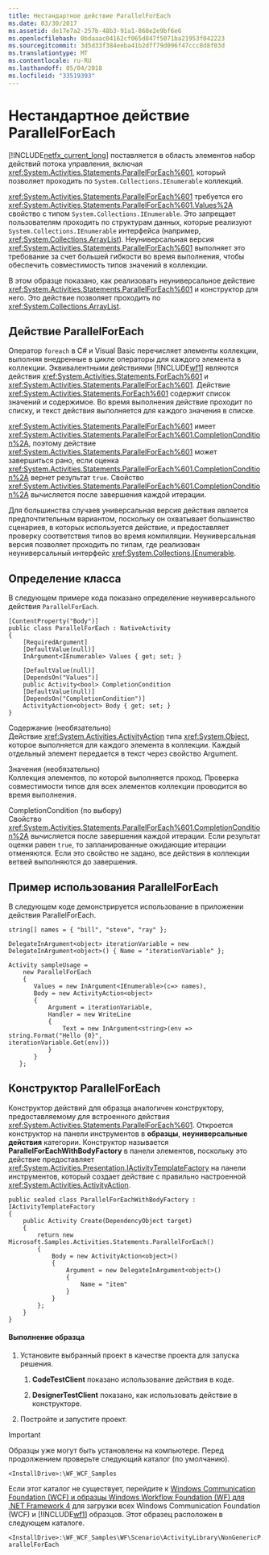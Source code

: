 ```yaml
---
title: Нестандартное действие ParallelForEach
ms.date: 03/30/2017
ms.assetid: de17e7a2-257b-48b3-91a1-860e2e9bf6e6
ms.openlocfilehash: 0bdaaac04162cf065d847f5071ba21953f042223
ms.sourcegitcommit: 3d5d33f384eeba41b2dff79d096f47ccc8d8f03d
ms.translationtype: MT
ms.contentlocale: ru-RU
ms.lasthandoff: 05/04/2018
ms.locfileid: "33519393"
---
```

# <a name="non-generic-parallelforeach"></a>Нестандартное действие ParallelForEach
[!INCLUDE[netfx_current_long](../../../../includes/netfx-current-long-md.md)] поставляется в область элементов набор действий потока управления, включая <xref:System.Activities.Statements.ParallelForEach%601>, который позволяет проходить по <!--zz <xref:System.Collections.IEnumerable%601> --> `System.Collections.IEnumerable` коллекций.  
  
 <xref:System.Activities.Statements.ParallelForEach%601> требуется его <xref:System.Activities.Statements.ParallelForEach%601.Values%2A> свойство с типом <!--zz <xref:System.Collections.IEnumerable%601> --> `System.Collections.IEnumerable`. Это запрещает пользователям проходить по структурам данных, которые реализуют <!--zz <xref:System.Collections.IEnumerable%601> --> `System.Collections.IEnumerable` интерфейса (например, <xref:System.Collections.ArrayList>). Неуниверсальная версия <xref:System.Activities.Statements.ParallelForEach%601> выполняет это требование за счет большей гибкости во время выполнения, чтобы обеспечить совместимость типов значений в коллекции.  
  
 В этом образце показано, как реализовать неуниверсальное действие <xref:System.Activities.Statements.ParallelForEach%601> и конструктор для него. Это действие позволяет проходить по <xref:System.Collections.ArrayList>.  
  
## <a name="parallelforeach-activity"></a>Действие ParallelForEach  
 Оператор `foreach` в C# и Visual Basic перечисляет элементы коллекции, выполняя внедренные в цикле операторы для каждого элемента в коллекции. Эквивалентными действиями [!INCLUDE[wf1](../../../../includes/wf1-md.md)] являются действия <xref:System.Activities.Statements.ForEach%601> и <xref:System.Activities.Statements.ParallelForEach%601>. Действие <xref:System.Activities.Statements.ForEach%601> содержит список значений и содержимое. Во время выполнения действие проходит по списку, и текст действия выполняется для каждого значения в списке.  
  
 <xref:System.Activities.Statements.ParallelForEach%601> имеет <xref:System.Activities.Statements.ParallelForEach%601.CompletionCondition%2A>, поэтому действие <xref:System.Activities.Statements.ParallelForEach%601> может завершиться рано, если оценка <xref:System.Activities.Statements.ParallelForEach%601.CompletionCondition%2A> вернет результат `true`. Свойство <xref:System.Activities.Statements.ParallelForEach%601.CompletionCondition%2A> вычисляется после завершения каждой итерации.  
  
 Для большинства случаев универсальная версия действия является предпочтительным вариантом, поскольку он охватывает большинство сценариев, в которых используется действие, и предоставляет проверку соответствия типов во время компиляции. Неуниверсальная версия позволяет проходить по типам, где реализован неуниверсальный интерфейс <xref:System.Collections.IEnumerable>.  
  
## <a name="class-definition"></a>Определение класса  
 В следующем примере кода показано определение неуниверсального действия `ParallelForEach`.  
  
```  
[ContentProperty("Body")]  
public class ParallelForEach : NativeActivity  
{  
    [RequiredArgument]  
    [DefaultValue(null)]  
    InArgument<IEnumerable> Values { get; set; }  
  
    [DefaultValue(null)]  
    [DependsOn("Values")]  
    public Activity<bool> CompletionCondition  
    [DefaultValue(null)]  
    [DependsOn("CompletionCondition")]  
    ActivityAction<object> Body { get; set; }   
}  
```  
  
 Содержание (необязательно)  
 Действие <xref:System.Activities.ActivityAction> типа <xref:System.Object>, которое выполняется для каждого элемента в коллекции. Каждый отдельный элемент передается в текст через свойство Argument.  
  
 Значения (необязательно)  
 Коллекция элементов, по которой выполняется проход. Проверка совместимости типов для всех элементов коллекции проводится во время выполнения.  
  
 CompletionCondition (по выбору)  
 Свойство <xref:System.Activities.Statements.ParallelForEach%601.CompletionCondition%2A> вычисляется после завершения каждой итерации. Если результат оценки равен `true`, то запланированные ожидающие итерации отменяются. Если это свойство не задано, все действия в коллекции ветвей выполняются до завершения.  
  
## <a name="example-of-using-parallelforeach"></a>Пример использования ParallelForEach  
 В следующем коде демонстрируется использование в приложении действия ParallelForEach.  
  
```  
string[] names = { "bill", "steve", "ray" };  
  
DelegateInArgument<object> iterationVariable = new DelegateInArgument<object>() { Name = "iterationVariable" };  
  
Activity sampleUsage =  
    new ParallelForEach  
    {  
       Values = new InArgument<IEnumerable>(c=> names),  
       Body = new ActivityAction<object>   
       {                          
           Argument = iterationVariable,  
           Handler = new WriteLine  
           {  
               Text = new InArgument<string>(env => string.Format("Hello {0}",                                                               iterationVariable.Get(env)))  
           }  
       }  
   };  
```  
  
## <a name="parallelforeach-designer"></a>Конструктор ParallelForEach  
 Конструктор действий для образца аналогичен конструктору, предоставляемому для встроенного действия <xref:System.Activities.Statements.ParallelForEach%601>. Откроется конструктор на панели инструментов в **образцы**, **неуниверсальные действия** категории. Конструктор называется **ParallelForEachWithBodyFactory** в панели элементов, поскольку это действие предоставляет <xref:System.Activities.Presentation.IActivityTemplateFactory> на панели инструментов, который создает действие с правильно настроенной <xref:System.Activities.ActivityAction>.  
  
```  
public sealed class ParallelForEachWithBodyFactory : IActivityTemplateFactory  
{  
    public Activity Create(DependencyObject target)  
    {  
        return new Microsoft.Samples.Activities.Statements.ParallelForEach()  
        {  
            Body = new ActivityAction<object>()  
            {  
                Argument = new DelegateInArgument<object>()  
                {  
                    Name = "item"  
                }  
            }  
        };  
    }  
}  
```  
  
#### <a name="to-run-the-sample"></a>Выполнение образца  
  
1.  Установите выбранный проект в качестве проекта для запуска решения.  
  
    1.  **CodeTestClient** показано использование действия в коде.  
  
    2.  **DesignerTestClient** показано, как использовать действие в конструкторе.  
  
2.  Постройте и запустите проект.  
  
> [!IMPORTANT]
>  Образцы уже могут быть установлены на компьютере. Перед продолжением проверьте следующий каталог (по умолчанию).  
>   
>  `<InstallDrive>:\WF_WCF_Samples`  
>   
>  Если этот каталог не существует, перейдите к [Windows Communication Foundation (WCF) и образцы Windows Workflow Foundation (WF) для .NET Framework 4](http://go.microsoft.com/fwlink/?LinkId=150780) для загрузки всех Windows Communication Foundation (WCF) и [!INCLUDE[wf1](../../../../includes/wf1-md.md)] образцов. Этот образец расположен в следующем каталоге.  
>   
>  `<InstallDrive>:\WF_WCF_Samples\WF\Scenario\ActivityLibrary\NonGenericParallelForEach`

